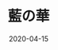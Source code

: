 ---
title: 藍の華
description: 1st Album「藍の華」 収録曲 2020-04-15リリース
image: /img/album/ainohana.jpg
date: 2020-04-15

# Badge style
style:
    background: "#de0a26"
    color: "#fff"
---